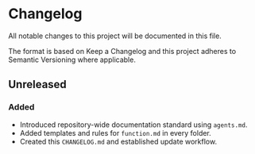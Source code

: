 # Changelog

All notable changes to this project will be documented in this file.

The format is based on Keep a Changelog and this project adheres to Semantic Versioning where applicable.

## Unreleased
### Added
- Introduced repository-wide documentation standard using `agents.md`.
- Added templates and rules for `function.md` in every folder.
- Created this `CHANGELOG.md` and established update workflow.


